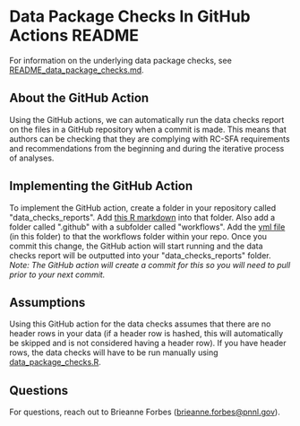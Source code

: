 # Data Package Checks In GitHub Actions README

For information on the underlying data package checks, see [README_data_package_checks.md](https://github.com/river-corridors-sfa/rcsfa-data_processing_for_publication/blob/main/Data_Package_Validation/README_data_package_checks.md). 

## About the GitHub Action
Using the GitHub actions, we can automatically run the data checks report on the files in a GitHub repository when a commit is made. This means that authors can be checking that they are complying with RC-SFA requirements and recommendations from the beginning and during the iterative process of analyses. 

## Implementing the GitHub Action
To implement the GitHub action, create a folder in your repository called "data_checks_reports". Add [this R markdown](https://github.com/river-corridors-sfa/rcsfa-data_processing_for_publication/blob/main/Data_Package_Validation/functions/checks_report.Rmd) into that folder. Also add a folder called ".github" with a subfolder called "workflows". Add the [yml file](https://github.com/river-corridors-sfa/rcsfa-data_processing_for_publication/blob/main/Data_Package_Validation/data_package_checks_github_action/data-quality-check.yml) (in this folder) to that the workflows folder within your repo. Once you commit this change, the GitHub action will start running and the data checks report will be outputted into your "data_checks_reports" folder. *Note: The GitHub action will create a commit for this so you will need to pull prior to your next commit.*

## Assumptions
Using this GitHub action for the data checks assumes that there are no header rows in your data (if a header row is hashed, this will automatically be skipped and is not considered having a header row). If you have header rows, the data checks will have to be run manually using [data_package_checks.R](https://github.com/river-corridors-sfa/rcsfa-data_processing_for_publication/blob/main/Data_Package_Validation/data_package_checks.R).

## Questions
For questions, reach out to Brieanne Forbes (brieanne.forbes@pnnl.gov).
